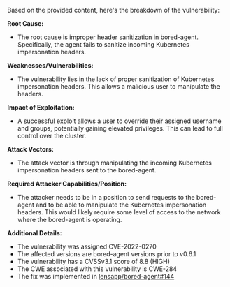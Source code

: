 Based on the provided content, here's the breakdown of the vulnerability:

**Root Cause:**
- The root cause is improper header sanitization in bored-agent. Specifically, the agent fails to sanitize incoming Kubernetes impersonation headers.

**Weaknesses/Vulnerabilities:**
- The vulnerability lies in the lack of proper sanitization of Kubernetes impersonation headers. This allows a malicious user to manipulate the headers.

**Impact of Exploitation:**
- A successful exploit allows a user to override their assigned username and groups, potentially gaining elevated privileges. This can lead to full control over the cluster.

**Attack Vectors:**
- The attack vector is through manipulating the incoming Kubernetes impersonation headers sent to the bored-agent.

**Required Attacker Capabilities/Position:**
- The attacker needs to be in a position to send requests to the bored-agent and to be able to manipulate the Kubernetes impersonation headers. This would likely require some level of access to the network where the bored-agent is operating.

**Additional Details:**
- The vulnerability was assigned CVE-2022-0270
- The affected versions are bored-agent versions prior to v0.6.1
- The vulnerability has a CVSSv3.1 score of 8.8 (HIGH)
- The CWE associated with this vulnerability is CWE-284
- The fix was implemented in [lensapp/bored-agent#144](https://github.com/lensapp/bored-agent/pull/144)